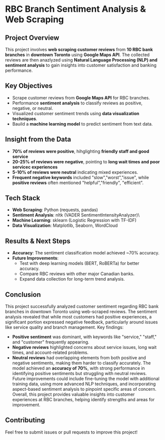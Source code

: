 # RBC Branch Sentiment Analysis & Web Scraping

## Project Overview
This project involves **web scraping customer reviews** from **10 RBC bank branches** in **downtown Toronto** using **Google Maps API**. The collected reviews are then anazlyzed using **Natural Language Processing (NLP) and sentiment analysis** to gain insights into customer satisfaction and banking performance.

## Key Objectives
- Scrape customer reviews from  **Google Maps API** for RBC branches.
- Performance **sentiment analysis** to classify reviews as positive, negative, or neutral.
- Visualized customer sentiment trends using **data visualization techniques**.
- Bauild a **machine learning model** to predict sentiment from text data.

## Insight from the Data
- **70% of reviews were positive**, hihglighting **friendly staff and good service**
- **20-25% of reviews were negative**, pointing to **long wait times and poor servicec experiences**
- **5-10% of reviews were neutral** indicating mixed experiences.
- **Frequent negative keywords** included "slow","worst","issue", while **positive reviews** often mentioned "helpful","friendly", "efficient".

## Tech Stack 
- **Web Scraping**: Python (requests, pandas)
- **Sentiment Analysis**: nltk (VADER SentimentIntensityAnalyzer)\
- **Machine Learning**: sklearn (Logistic Regression with TF-IDF)
- **Data Visualization**: Matplotlib, Seaborn, WordCloud

## Results & Next Steps
- **Accuracy**: The sentiment classification model achieved ~70% accuracy.
- **Future Improvements**:
  - Test with deep learning models (BERT, RoBERTa) for better accuracy.
  - Compare RBC reviews with other major Canadian banks.
  - Expand data collection for long-term trend analysis.

## Conclusion
This project successfully analyzed customer sentiment regarding RBC bank branches in downtown Toronto using web-scraped reviews. The sentiment analysis revealed that while most customers had positive experiences, a significant portion expressed negative feedback, particularly around issues like service quality and branch management.
Key findings:
- **Positive sentiment** was dominant, with keywords like "service," "staff," and "customer" frequently appearing.
- **Negative reviews** highlighted concerns about service issues, long wait times, and account-related problems.
- **Neutral reviews** had overlapping elements from both positive and negative sentiments, making them harder to classify accurately.
The model achieved an **accuracy of 70%**, with strong performance in identifying positive sentiments but struggling with neutral reviews. Future improvements could include fine-tuning the model with additional training data, using more advanced NLP techniques, and incorporating aspect-based sentiment analysis to pinpoint specific areas of concern.
Overall, this project provides valuable insights into customer experiences at RBC branches, helping identify strengths and areas for improvement.

 ## Contributing
 Feel free to submit issues or pull requests to improve this project!
